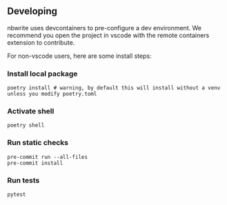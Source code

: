 
## Developing

nbwrite uses devcontainers to pre-configure a dev environment. We recommend you open the project in vscode with the remote containers extension to contribute.

For non-vscode users, here are some install steps:

### Install local package
```
poetry install # warning, by default this will install without a venv unless you modify poetry.toml
```

### Activate shell
```
poetry shell
```

### Run static checks
```
pre-commit run --all-files
pre-commit install
```

### Run tests
```
pytest
```
